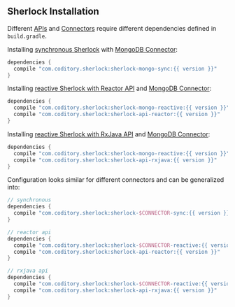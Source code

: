 ## Sherlock Installation

Different [APIs](api.md) and [Connectors](connectors.md) require different dependencies defined in `build.gradle`.

Installing [synchronous Sherlock](api/synchronous.md) with [MongoDB Connector](connectors/mongo.md):
```groovy
dependencies {
  compile "com.coditory.sherlock:sherlock-mongo-sync:{{ version }}"
}
```

Installing [reactive Sherlock with Reactor API](api/reactor.md) and [MongoDB Connector](connectors/mongo.md):
```groovy
dependencies {
  compile "com.coditory.sherlock:sherlock-mongo-reactive:{{ version }}"
  compile "com.coditory.sherlock:sherlock-api-reactor:{{ version }}"
}
```

Installing [reactive Sherlock with RxJava API](api/rxjava.md) and [MongoDB Connector](connectors/mongo.md):
```groovy
dependencies {
  compile "com.coditory.sherlock:sherlock-mongo-reactive:{{ version }}"
  compile "com.coditory.sherlock:sherlock-api-rxjava:{{ version }}"
}
```

Configuration looks similar for different connectors and can be generalized into:
```groovy
// synchronous
dependencies {
  compile "com.coditory.sherlock:sherlock-$CONNECTOR-sync:{{ version }}"
}

// reactor api
dependencies {
  compile "com.coditory.sherlock:sherlock-$CONNECTOR-reactive:{{ version }}"
  compile "com.coditory.sherlock:sherlock-api-reactor:{{ version }}"
}

// rxjava api
dependencies {
  compile "com.coditory.sherlock:sherlock-$CONNECTOR-reactive:{{ version }}"
  compile "com.coditory.sherlock:sherlock-api-rxjava:{{ version }}"
}
```
